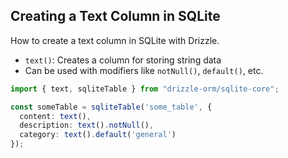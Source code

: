 ## Creating a Text Column in SQLite

How to create a text column in SQLite with Drizzle.

- `text()`: Creates a column for storing string data
- Can be used with modifiers like `notNull()`, `default()`, etc.

```typescript
import { text, sqliteTable } from "drizzle-orm/sqlite-core";

const someTable = sqliteTable('some_table', {
  content: text(),
  description: text().notNull(),
  category: text().default('general')
});
```